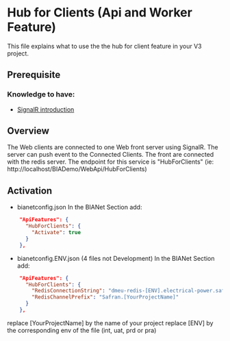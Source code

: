 # Hub for Clients (Api and Worker Feature)
This file explains what to use the the hub for client feature in your V3 project.

## Prerequisite

### Knowledge to have:
* [SignalR introduction](https://docs.microsoft.com/fr-fr/aspnet/signalr/overview/getting-started/introduction-to-signalr)

## Overview
The Web clients are connected to one Web front server using SignalR.
The server can push event to the Connected Clients.
The front are connected with the redis server.
The endpoint for this service is "HubForClients" (ie: http://localhost/BIADemo/WebApi/HubForClients)

## Activation
* bianetconfig.json
In the BIANet Section add:
```Json
    "ApiFeatures": {
      "HubForClients": {
        "Activate": true
      }
    },
```
* bianetconfig.ENV.json (4 files not Development)
In the BIANet Section add:
```Json
    "ApiFeatures": {
      "HubForClients": {
        "RedisConnectionString": "dmeu-redis-[ENV].electrical-power.safran",
        "RedisChannelPrefix": "Safran.[YourProjectName]"
      }
    },
```
replace [YourProjectName] by the name of your project
replace [ENV] by the corresponding env of the file (int, uat, prd or pra)

